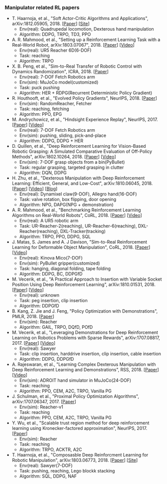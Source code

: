 ### Manipulator related RL papers

- T. Haarnoja, et al., "Soft Actor-Critic Algorithms and Applications", arXiv:1812.05905, 2018. [[Paper](https://arxiv.org/pdf/1812.05905.pdf)] [[Site](https://sites.google.com/view/sac-and-applications/)]
	- Env(real): Quadrupedal locomotion, Dexterous hand manipulation
	- Algorithm: DDPG, TRPO, TD3, PPO
- A. R. Mahmood, et al., "Setting up a Reinforcement Learning Task with a Real-World Robot, arXiv:1803.07067", 2018. [[Paper](https://arxiv.org/pdf/1803.07067.pdf)] [[Video](https://www.youtube.com/watch?v=ZVIxt2rt1_4&feature=youtu.be)]
	- Env(real): UR5 Reacher 6D(6-DOF)
	- Task: reaching
	- Algorithm: TRPO
- X. B. Peng, et al., "Sim-to-Real Transfer of Robotic Control with Dynamics Randomization", ICRA, 2018. [[Paper](https://xbpeng.github.io/projects/SimToReal/2018_SimToReal.pdf)]
	- Env(real): 7-DOF Fetch Robotics arm
	- Env(sim): MuJoCo model(customized)
	- Task: puck pushing
	- Algorithm: HER + RDPG(Recurrent Deterministic Policy Gradient)
- R. Houthooft, et al., "Evolved Policy Gradients", NeurIPS, 2018. [[Paper](https://papers.nips.cc/paper/7785-evolved-policy-gradients.pdf)]
	- Env(sim): RandomReacher, Fetcher
	- Task: reaching, fetching
	- Algorithm: PPO, EPG
- M. Andrychowicz, et al., "Hindsight Experience Replay", NeurIPS, 2017. [[Paper](https://papers.nips.cc/paper/7090-hindsight-experience-replay.pdf)] [[Video](https://www.youtube.com/watch?v=Dz_HuzgMxzo#action=share)]
	- Env(real): 7-DOF Fetch Robotics arm
	- Env(sim): pushing, sliding, pick-and-place
	- Algorithm: DDPG, DDPG + HER
- D. Quillen, et al., "Deep Reinforcement Learning for Vision-Based Robotic Grasping: A Simulated Comparative Evaluation of Off-Policy Methods", arXiv:1802.10264, 2018. [[Paper](https://arxiv.org/pdf/1802.10264.pdf)] [[Video](https://www.youtube.com/watch?v=1wy2jtS5qck)]
	- Env(sim): 7-DOF grasp objects from a bin(PyBullet)
	- Task: regular grasping, targeted grasping in clutter
	- Algorithm: DQN, DDPG
- H. Zhu, et al., "Dexterous Manipulation with Deep Reinforcement Learning: Efficient, General, and Low-Cost", arXiv:1810.06045, 2018. [[Paper](https://arxiv.org/abs/1810.06045)] [[Video](https://www.youtube.com/watch?v=mpGK4zbdi6g&feature=youtu.be)] [[Blog](https://bair.berkeley.edu/blog/2018/08/31/dexterous-manip/)]
	- Env(real): Dynamixel claw(9-DOF), Allegro hand(16-DOF)
	- Task: valve rotation, box flipping, door opening
	- Algorithm: NPG, DAPG(NPG + demonstration)
- A. R. Mahmood, et al., "Benchmarking Reinforcement Learning Algorithms on Real-World Robots", CoRL, 2018. [[Paper](http://proceedings.mlr.press/v87/mahmood18a/mahmood18a.pdf)] [[Video](https://www.youtube.com/watch?v=ovDfhvjpQd8&feature=youtu.be)]
	- Env(real): A UR5 robotic arm
	- Task: UR-Reacher-2(reaching), UR-Reacher-6(reaching), DXL-Reacher(reaching), DXL-Tracker(tracking)
	- Algorithm: TRPO, PPO, DDPG, SQL
- J. Matas, S. James and A. J Davison, "Sim-to-Real Reinforcement Learning for Deformable Object Manipulation", CoRL, 2018. [[Paper](http://proceedings.mlr.press/v87/matas18a/matas18a.pdf)] [[Video](https://www.youtube.com/watch?v=Dr0RvX1F-YQ&feature=youtu.be)]
	- Env(real): Kinova Mico(7-DOF)
	- Env(sim): PyBullet gripper(customized)
	- Task: hanging, diagonal folding, tape folding
	- Algorithm: DDPG, BC, DDPGfD
- M. Vecerik, et al., "A Practical Approach to Insertion with Variable Socket Position Using Deep Reinforcement Learning", arXiv:1810.01531, 2018. [[Paper](https://arxiv.org/abs/1810.01531.pdf)] [[Video](https://www.youtube.com/watch?v=oghfmdN8trI&feature=youtu.be)]
	- Env(real): unknown
	- Task: peg insertion, clip insertion
	- Algorithm: DDPGfD
- B. Kang, Z. Jie and J. Feng, "Policy Optimization with Demonstrations", PMLR, 2018. [[Paper](http://proceedings.mlr.press/v80/kang18a/kang18a.pdf)]
	- Env(sim): Reacher
	- Algorithm: GAIL, TRPO, DQfD, POfD
- M. Vecerik, et al., "Leveraging Demonstrations for Deep Reinforcement Learning on Robotics Problems with Sparse Rewards", arXiv:1707.08817, 2017. [[Paper](https://arxiv.org/abs/1707.08817)] [[Video](https://www.youtube.com/watch?v=WGJwLfeVN9w)]
	- Env(real): Sawyer
	- Task: clip insertion, harddrive insertion, clip insertion, cable insertion
	- Algorithm: DDPG, DDPGfD
- A. Rajeswaran, et al., "Learning Complex Dexterous Manipulation with Deep Reinforcement Learning and Demonstrations", RSS, 2018. [[Paper](http://www.roboticsproceedings.org/rss14/p49.pdf)] [[Video](https://www.youtube.com/watch?v=jJtBll8l_OM)]
	- Env(sim): ADROIT hand simulator in MuJoCo(24-DOF)
	- Task: reaching
	- Algorithm: PPO, CEM, A2C, TRPO, Vanilla PG
- J. Schulman, et al., "Proximal Policy Optimization Algorithms", arXiv:1707.06347, 2017. [[Paper](https://arxiv.org/abs/1707.06347.pdf)]
	- Env(sim): Reacher-v1
	- Task: reaching
	- Algorithm: PPO, CEM, A2C, TRPO, Vanilla PG
- Y. Wu, et al., "Scalable trust region method for deep reinforcement learning using Kronecker-factored approximation", NeurIPS, 2017. [[Paper](https://papers.nips.cc/paper/7112-scalable-trust-region-method-for-deep-reinforcement-learning-using-kronecker-factored-approximation.pdf)]
	- Env(sim): Reacher
	- Task: reaching
	- Algorithm: TRPO, ACKTR, A2C
- T. Haarnoja, et al., "Composasble Deep Reinforcment Learning for Robotic Manipulation", arXiv:1803.06773, 2018. [[Paper](https://arxiv.org/abs/1803.06773.pdf)] [[Site](https://sites.google.com/view/composing-real-world-policies/)]
	- Env(real): Sawyer(7-DOF)
	- Task: pushing, reaching, Lego blockk stacking 
	- Algorithm: SQL, DDPG, NAF
